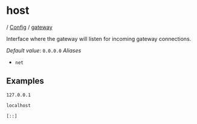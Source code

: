 # host

/ [Config](../..) / [gateway](..) 

Interface where the gateway will listen for incoming gateway
connections.

*Default value*: `0.0.0.0`
*Aliases*
- `net`

## Examples

```
127.0.0.1
```
```
localhost
```
```
[::]
```

